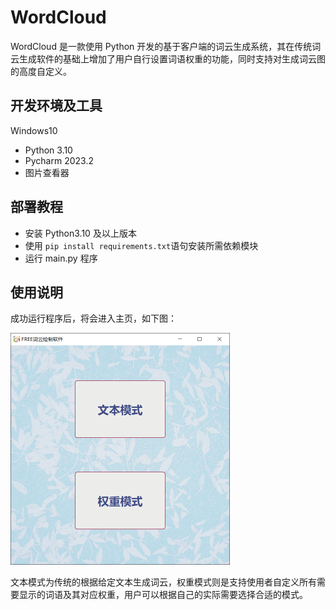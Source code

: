 # WordCloud

WordCloud 是一款使用 Python 开发的基于客户端的词云生成系统，其在传统词云生成软件的基础上增加了用户自行设置词语权重的功能，同时支持对生成词云图的高度自定义。

## 开发环境及工具

Windows10

- Python 3.10
- Pycharm 2023.2
- 图片查看器

## 部署教程

- 安装 Python3.10 及以上版本
- 使用 `pip install requirements.txt`语句安装所需依赖模块
- 运行 main.py 程序

## 使用说明

成功运行程序后，将会进入主页，如下图：

<img src="README/image-20230216161813980.png" alt="image-20230216161813980" style="zoom:50%;" />

文本模式为传统的根据给定文本生成词云，权重模式则是支持使用者自定义所有需要显示的词语及其对应权重，用户可以根据自己的实际需要选择合适的模式。